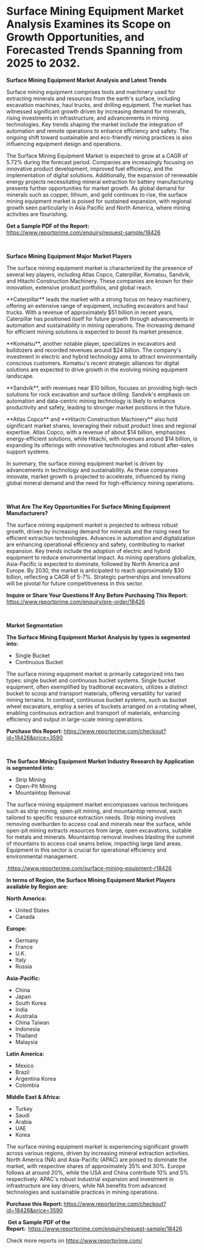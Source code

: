 <p><h1>Surface Mining Equipment Market Analysis Examines its Scope on Growth Opportunities, and Forecasted Trends Spanning from 2025 to 2032.</h1></p><p><strong>Surface Mining Equipment Market Analysis and Latest Trends</strong></p>
<p><p>Surface mining equipment comprises tools and machinery used for extracting minerals and resources from the earth's surface, including excavation machines, haul trucks, and drilling equipment. The market has witnessed significant growth driven by increasing demand for minerals, rising investments in infrastructure, and advancements in mining technologies. Key trends shaping the market include the integration of automation and remote operations to enhance efficiency and safety. The ongoing shift toward sustainable and eco-friendly mining practices is also influencing equipment design and operations.</p><p>The Surface Mining Equipment Market is expected to grow at a CAGR of 5.72% during the forecast period. Companies are increasingly focusing on innovative product development, improved fuel efficiency, and the implementation of digital solutions. Additionally, the expansion of renewable energy projects necessitating mineral extraction for battery manufacturing presents further opportunities for market growth. As global demand for minerals such as copper, lithium, and gold continues to rise, the surface mining equipment market is poised for sustained expansion, with regional growth seen particularly in Asia Pacific and North America, where mining activities are flourishing.</p></p>
<p><strong>Get a Sample PDF of the Report:&nbsp;</strong> <a href="https://www.reportprime.com/enquiry/request-sample/18426?utm_campaign=3279&utm_medium=2&utm_source=Github&utm_content=ia&utm_term=19032025&utm_id=surface-mining-equipment">https://www.reportprime.com/enquiry/request-sample/18426</a></p>
<p>&nbsp;</p>
<p><strong>Surface Mining Equipment Major Market Players</strong></p>
<p><p>The surface mining equipment market is characterized by the presence of several key players, including Atlas Copco, Caterpillar, Komatsu, Sandvik, and Hitachi Construction Machinery. These companies are known for their innovation, extensive product portfolios, and global reach.</p><p>**Caterpillar** leads the market with a strong focus on heavy machinery, offering an extensive range of equipment, including excavators and haul trucks. With a revenue of approximately $51 billion in recent years, Caterpillar has positioned itself for future growth through advancements in automation and sustainability in mining operations. The increasing demand for efficient mining solutions is expected to boost its market presence.</p><p>**Komatsu**, another notable player, specializes in excavators and bulldozers and recorded revenues around $24 billion. The company's investment in electric and hybrid technology aims to attract environmentally conscious customers. Komatsu's recent strategic alliances for digital solutions are expected to drive growth in the evolving mining equipment landscape.</p><p>**Sandvik**, with revenues near $10 billion, focuses on providing high-tech solutions for rock excavation and surface drilling. Sandvik's emphasis on automation and data-centric mining technology is likely to enhance productivity and safety, leading to stronger market positions in the future.</p><p>**Atlas Copco** and **Hitachi Construction Machinery** also hold significant market shares, leveraging their robust product lines and regional expertise. Atlas Copco, with a revenue of about $14 billion, emphasizes energy-efficient solutions, while Hitachi, with revenues around $14 billion, is expanding its offerings with innovative technologies and robust after-sales support systems.</p><p>In summary, the surface mining equipment market is driven by advancements in technology and sustainability. As these companies innovate, market growth is projected to accelerate, influenced by rising global mineral demand and the need for high-efficiency mining operations.</p></p>
<p>&nbsp;</p>
<p><strong>What Are The Key Opportunities For Surface Mining Equipment Manufacturers?</strong></p>
<p><p>The surface mining equipment market is projected to witness robust growth, driven by increasing demand for minerals and the rising need for efficient extraction technologies. Advances in automation and digitalization are enhancing operational efficiency and safety, contributing to market expansion. Key trends include the adoption of electric and hybrid equipment to reduce environmental impact. As mining operations globalize, Asia-Pacific is expected to dominate, followed by North America and Europe. By 2030, the market is anticipated to reach approximately $30 billion, reflecting a CAGR of 5-7%. Strategic partnerships and innovations will be pivotal for future competitiveness in this sector.</p></p>
<p><strong>Inquire or Share Your Questions If Any Before Purchasing This Report:</strong> <a href="https://www.reportprime.com/enquiry/pre-order/18426?utm_campaign=3279&utm_medium=2&utm_source=Github&utm_content=ia&utm_term=19032025&utm_id=surface-mining-equipment">https://www.reportprime.com/enquiry/pre-order/18426</a></p>
<p>&nbsp;</p>
<p><strong>Market Segmentation</strong></p>
<p><strong>The Surface Mining Equipment Market Analysis by types is segmented into:</strong></p>
<p><ul><li>Single Bucket</li><li>Continuous Bucket</li></ul></p>
<p><p>The surface mining equipment market is primarily categorized into two types: single bucket and continuous bucket systems. Single bucket equipment, often exemplified by traditional excavators, utilizes a distinct bucket to scoop and transport materials, offering versatility for varied mining terrains. In contrast, continuous bucket systems, such as bucket wheel excavators, employ a series of buckets arranged on a rotating wheel, enabling continuous extraction and transport of materials, enhancing efficiency and output in large-scale mining operations.</p></p>
<p><strong>Purchase this Report:&nbsp;</strong><a href="https://www.reportprime.com/checkout?id=18426&price=3590&utm_campaign=3279&utm_medium=2&utm_source=Github&utm_content=ia&utm_term=19032025&utm_id=surface-mining-equipment">https://www.reportprime.com/checkout?id=18426&price=3590</a></p>
<p>&nbsp;</p>
<p><strong>The Surface Mining Equipment Market Industry Research by Application is segmented into:</strong></p>
<p><ul><li>Strip Mining</li><li>Open-Pit Mining</li><li>Mountaintop Removal</li></ul></p>
<p><p>The surface mining equipment market encompasses various techniques such as strip mining, open-pit mining, and mountaintop removal, each tailored to specific resource extraction needs. Strip mining involves removing overburden to access coal and minerals near the surface, while open-pit mining extracts resources from large, open excavations, suitable for metals and minerals. Mountaintop removal involves blasting the summit of mountains to access coal seams below, impacting large land areas. Equipment in this sector is crucial for operational efficiency and environmental management.</p></p>
<p><a href="https://www.reportprime.com/surface-mining-equipment-r18426?utm_campaign=3279&utm_medium=2&utm_source=Github&utm_content=ia&utm_term=19032025&utm_id=surface-mining-equipment">&nbsp;https://www.reportprime.com/surface-mining-equipment-r18426</a></p>
<p><strong>In terms of Region, the Surface Mining Equipment Market Players available by Region are:</strong></p>
<p>
    <p> <strong> North America: </strong>
        <ul>
            <li>United States</li>
            <li>Canada</li>
        </ul>
        </p> 
    <p> <strong> Europe: </strong>
        <ul>
            <li>Germany</li>
            <li>France</li>
            <li>U.K.</li>
            <li>Italy</li>
            <li>Russia</li>
        </ul>
        </p> 
    <p> <strong> Asia-Pacific: </strong>
        <ul>
            <li>China</li>
            <li>Japan</li>
            <li>South Korea</li>
            <li>India</li>
            <li>Australia</li>
            <li>China Taiwan</li>
            <li>Indonesia</li>
            <li>Thailand</li>
            <li>Malaysia</li>
        </ul>
        </p> 
    <p> <strong> Latin America: </strong>
        <ul>
            <li>Mexico</li>
            <li>Brazil</li>
            <li>Argentina Korea</li>
            <li>Colombia</li>
        </ul>
        </p> 
    <p> <strong> Middle East & Africa: </strong>
        <ul>
            <li>Turkey</li>
            <li>Saudi</li>
            <li>Arabia</li>
            <li>UAE</li>
            <li>Korea</li>
        </ul>
    </p>
    </p>
<p><p>The surface mining equipment market is experiencing significant growth across various regions, driven by increasing mineral extraction activities. North America (NA) and Asia-Pacific (APAC) are poised to dominate the market, with respective shares of approximately 35% and 30%. Europe follows at around 20%, while the USA and China contribute 10% and 5% respectively. APAC's robust industrial expansion and investment in infrastructure are key drivers, while NA benefits from advanced technologies and sustainable practices in mining operations.</p></p>
<p><strong>Purchase this Report: </strong><a href="https://www.reportprime.com/checkout?id=18426&price=3590&utm_campaign=3279&utm_medium=2&utm_source=Github&utm_content=ia&utm_term=19032025&utm_id=surface-mining-equipment">https://www.reportprime.com/checkout?id=18426&price=3590</a></p>
<p>&nbsp;<strong>Get a Sample PDF of the Report:&nbsp;&nbsp;</strong><a href="https://www.reportprime.com/enquiry/request-sample/18426?utm_campaign=3279&utm_medium=2&utm_source=Github&utm_content=ia&utm_term=19032025&utm_id=surface-mining-equipment">https://www.reportprime.com/enquiry/request-sample/18426</a></p>
<p><strong></strong></p>
<p>Check more reports on <a href="https://www.reportprime.com/?utm_campaign=3279&utm_medium=2&utm_source=Github&utm_content=ia&utm_term=19032025&utm_id=surface-mining-equipment">https://www.reportprime.com/</a></p>